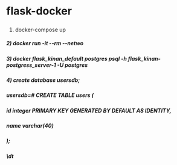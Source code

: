 # flask-docker
#####
1) docker-compose up
##### 2) docker run -it --rm --netwo
##### 3) docker flask_kinan_default postgres psql -h flask_kinan-postgress_server-1 -U postgres
##### 4) create database usersdb;

##### usersdb=# CREATE TABLE users (
#####    id     integer PRIMARY KEY GENERATED BY DEFAULT AS IDENTITY,
#####    name    varchar(40)
##### );

##### \dt
